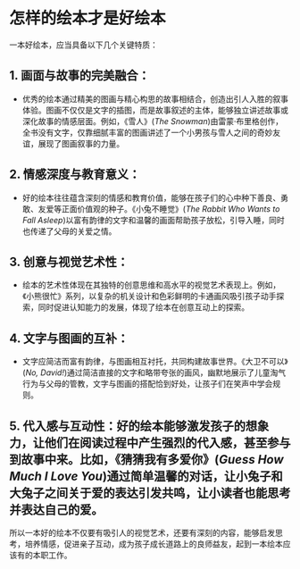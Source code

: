 # 怎样的绘本才是好绘本

一本好绘本，应当具备以下几个关键特质：

## 1. **画面与故事的完美融合**：
- 优秀的绘本通过精美的图画与精心构思的故事相结合，创造出引人入胜的叙事体验。图画不仅仅是文字的插图，而是故事叙述的主体，能够独立讲述故事或深化故事的情感层面。例如，《雪人》(*The Snowman*)由雷蒙·布里格创作，全书没有文字，仅靠细腻丰富的图画讲述了一个小男孩与雪人之间的奇妙友谊，展现了图画叙事的力量。

## 2. **情感深度与教育意义**：
- 好的绘本往往蕴含深刻的情感和教育价值，能够在孩子们的心中种下善良、勇敢、友爱等正面价值观的种子。《小兔不睡觉》(*The Rabbit Who Wants to Fall Asleep*)以富有韵律的文字和温馨的画面帮助孩子放松，引导入睡，同时也传递了父母的关爱之情。

## 3. **创意与视觉艺术性**：
- 绘本的艺术性体现在其独特的创意思维和高水平的视觉艺术表现上。例如，《小熊很忙》系列，以复杂的机关设计和色彩鲜明的卡通画风吸引孩子动手探索，同时促进认知能力的发展，体现了绘本在创意互动上的探索。

## 4. **文字与图画的互补**：
- 文字应简洁而富有韵律，与图画相互衬托，共同构建故事世界。《大卫不可以》(*No, David!*)通过简洁直接的文字和略带夸张的画风，幽默地展示了儿童淘气行为与父母的管教，文字与图画的搭配恰到好处，让孩子们在笑声中学会规则。

## 5. **代入感与互动性**：好的绘本能够激发孩子的想象力，让他们在阅读过程中产生强烈的代入感，甚至参与到故事中来。比如，《猜猜我有多爱你》(*Guess How Much I Love You*)通过简单温馨的对话，让小兔子和大兔子之间关于爱的表达引发共鸣，让小读者也能思考并表达自己的爱。

所以一本好的绘本不仅要有吸引人的视觉艺术，还要有深刻的内容，能够启发思考，培养情感，促进亲子互动，成为孩子成长道路上的良师益友，起到一本绘本应该有的本职工作。